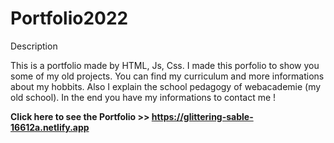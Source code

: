 # Portfolio2022
Description

This is a portfolio made by HTML, Js, Css. I made this porfolio to show you some of my old projects. You can find my curriculum and more informations about my hobbits. Also I explain the school pedagogy of webacademie (my old school). In the end you have my informations to contact me !

**Click here to see the Portfolio >> https://glittering-sable-16612a.netlify.app**
